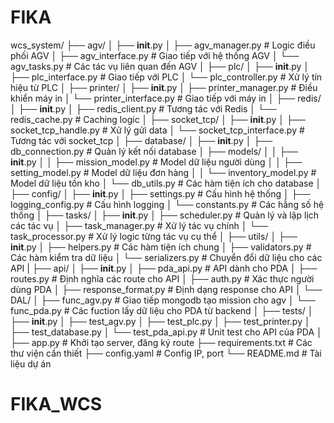 # FIKA

wcs_system/
├── agv/
│   ├── __init__.py
│   ├── agv_manager.py        # Logic điều phối AGV
│   ├── agv_interface.py      # Giao tiếp với hệ thống AGV
│   └── agv_tasks.py          # Các tác vụ liên quan đến AGV
│
├── plc/
│   ├── __init__.py
│   ├── plc_interface.py      # Giao tiếp với PLC
│   └── plc_controller.py     # Xử lý tín hiệu từ PLC
│
├── printer/
│   ├── __init__.py
│   ├── printer_manager.py    # Điều khiển máy in
│   └── printer_interface.py  # Giao tiếp với máy in
│
├── redis/
│   ├── __init__.py
│   ├── redis_client.py       # Tương tác với Redis
│   └── redis_cache.py        # Caching logic
│
├── socket_tcp/
│   ├── __init__.py
│   ├── socket_tcp_handle.py           # Xử lý gửi data
│   └── socket_tcp_interface.py       # Tương tác với socket_tcp
│
├── database/
│   ├── __init__.py
│   ├── db_connection.py      # Quản lý kết nối database
│   ├── models/
│   │   ├── __init__.py
│   │   ├── mission_model.py       # Model dữ liệu người dùng
│   │   ├── setting_model.py      # Model dữ liệu đơn hàng
│   │   └── inventory_model.py  # Model dữ liệu tồn kho
│   └── db_utils.py             # Các hàm tiện ích cho database
│
├── config/
│   ├── __init__.py
│   ├── settings.py           # Cấu hình hệ thống
│   ├── logging_config.py     # Cấu hình logging
│   └── constants.py          # Các hằng số hệ thống
│
├── tasks/
│   ├── __init__.py
│   ├── scheduler.py          # Quản lý và lập lịch các tác vụ
│   ├── task_manager.py       # Xử lý tác vụ chính
│   └── task_processor.py     # Xử lý logic từng tác vụ cụ thể
│
├── utils/
│   ├── __init__.py
│   ├── helpers.py            # Các hàm tiện ích chung
│   ├── validators.py         # Các hàm kiểm tra dữ liệu
│   └── serializers.py        # Chuyển đổi dữ liệu cho các API
|
├── api/
│   ├── __init__.py
│   ├── pda_api.py              # API dành cho PDA
│   ├── routes.py               # Định nghĩa các route cho API
│   ├── auth.py                 # Xác thực người dùng PDA
│   ├── response_format.py      # Định dạng response cho API
│   └── DAL/
│       ├── func_agv.py         # Giao tiếp mongodb tạo mission cho agv
│       └── func_pda.py         # Các fuction lấy dữ liệu cho PDA từ backend
│
├── tests/
│   ├── __init__.py
│   ├── test_agv.py
│   ├── test_plc.py
│   ├── test_printer.py
│   ├── test_database.py
│   └── test_pda_api.py         # Unit test cho API của PDA
│
├── app.py                       # Khởi tạo server, đăng ký route
├── requirements.txt             # Các thư viện cần thiết
├── config.yaml                  # Config IP, port
└── README.md                    # Tài liệu dự án
# FIKA_WCS
